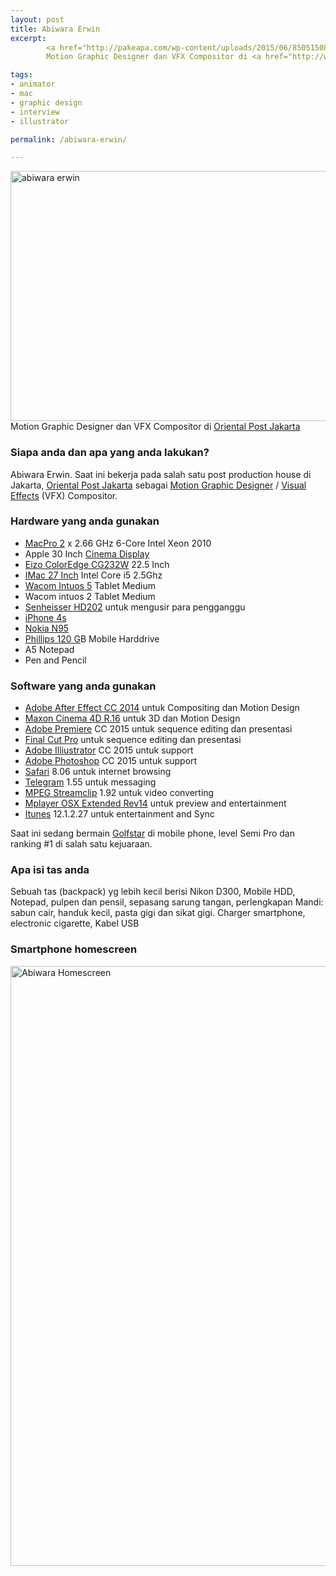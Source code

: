 ```yaml
---
layout: post
title: Abiwara Erwin
excerpt:
        <a href="http://pakeapa.com/wp-content/uploads/2015/06/850515082_16495424198644762356.jpg"><img src="http://pakeapa.com/wp-content/uploads/2015/06/850515082_16495424198644762356.jpg" alt="abiwara erwin" width="600" height="400" class="alignnone size-full wp-image-108" /></a>
        Motion Graphic Designer dan VFX Compositor di <a href="http://www.orientalpost.com/">Oriental Post Jakarta</a>

tags:
- animator
- mac
- graphic design
- interview
- illustrator

permalink: /abiwara-erwin/

---
```


<a href="http://pakeapa.com/wp-content/uploads/2015/06/850515082_16495424198644762356.jpg"><img src="http://pakeapa.com/wp-content/uploads/2015/06/850515082_16495424198644762356.jpg" alt="abiwara erwin" width="600" height="400" class="alignnone size-full wp-image-108" /></a>
Motion Graphic Designer dan VFX Compositor di <a href="http://www.orientalpost.com/">Oriental Post Jakarta</a>

<!--more-->

<h3>Siapa anda dan apa yang anda lakukan?</h3>

Abiwara Erwin. Saat ini bekerja pada salah satu post production house di Jakarta,
<a href="http://www.orientalpost.com/">Oriental Post Jakarta</a> sebagai <a href="https://en.wikipedia.org/wiki/Motion_graphic_design">Motion Graphic Designer</a> / <a href="https://en.wikipedia.org/wiki/Visual_effects">Visual Effects</a> (VFX) Compositor.

<h3>Hardware yang anda gunakan</h3>


<ul>
<li><a href="https://support.apple.com/kb/SP589?locale=en_US">MacPro 2</a> x 2.66 GHz 6-Core Intel Xeon 2010</li>
<li>Apple 30 Inch <a href="https://en.wikipedia.org/wiki/Apple_Cinema_Display">Cinema Display</a></li>
<li><a href="http://www.eizoglobal.com/products/coloredge/cg232w/">Eizo ColorEdge CG232W</a> 22.5 Inch</li>
<li><a href="https://support.apple.com/kb/sp623?locale=en_US">IMac 27 Inch</a> Intel Core i5 2.5Ghz</li>
<li><a href="http://www.wacom.com/en-us/products/pen-tablets/intuos-pro-medium">Wacom Intuos 5</a> Tablet Medium</li>
<li>Wacom intuos 2 Tablet Medium</li>
<li><a href="http://en-id.sennheiser.com/over-ear-headphones-hd-202">Senheisser HD202</a> untuk mengusir para pengganggu</li>
<li><a href="https://www.apple.com/lae/iphone-4s/specs/">iPhone 4s</a></li>
<li><a href="https://en.wikipedia.org/wiki/Nokia_N95">Nokia N95</a></li>
<li><a href="http://www.p4c.philips.com/cgi-bin/cpindex.pl?ctn=SPD5220CC/00&hlt=Link_Overview&scy=MX&slg=AEN">Phillips 120 G</a>B Mobile Harddrive</li>
<li>A5 Notepad</li>
<li>Pen and Pencil</li>
</ul>


<h3>Software yang anda gunakan</h3>


<ul>
<li><a href="https://www.adobe.com/products/aftereffects/features.html">Adobe After Effect CC 2014</a> untuk Compositing dan Motion Design</li>
<li><a href="http://www.maxon.net/products/new-in-cinema-4d-r16/overview.html">Maxon Cinema 4D R.16</a> untuk 3D dan Motion Design</li>
<li><a href="https://www.adobe.com/products/premiere.html">Adobe Premiere</a> CC 2015 untuk sequence editing dan presentasi</li>
<li><a href="http://www.apple.com/final-cut-pro/">Final Cut Pro</a> untuk sequence editing dan presentasi</li>
<li><a href="https://www.adobe.com/products/illustrator.html">Adobe Illiustrator</a> CC 2015 untuk support</li>
<li><a href="https://www.adobe.com/products/photoshop.html">Adobe Photoshop</a> CC 2015 untuk support</li>
<li><a href="https://www.apple.com/safari/">Safari</a> 8.06 untuk internet browsing</li>
<li><a href="https://telegram.org/">Telegram</a> 1.55 untuk messaging</li>
<li><a href="http://www.squared5.com/">MPEG Streamclip</a> 1.92 untuk video converting</li>
<li><a href="http://mplayerosx.ch/">Mplayer OSX Extended Rev14</a> untuk preview and entertainment</li>
<li><a href="https://www.apple.com/itunes/download/">Itunes</a> 12.1.2.27 untuk entertainment and Sync</li>
</ul>


Saat ini sedang bermain <a href="https://itunes.apple.com/id/app/golf-star/id564079155?mt=8">Golfstar</a> di mobile phone, level Semi Pro dan ranking #1 di salah satu kejuaraan.

<h3>Apa isi tas anda</h3>

Sebuah tas (backpack) yg lebih kecil berisi Nikon D300, Mobile HDD, Notepad, pulpen dan pensil, sepasang sarung tangan, perlengkapan Mandi: sabun cair, handuk kecil, pasta gigi dan sikat gigi. Charger smartphone, electronic cigarette, Kabel USB

<h3>Smartphone homescreen</h3>

<a href="https://pakeapa.com/wp-content/uploads/2015/06/850515405_11964939063006686668.jpg"><img src="https://pakeapa.com/wp-content/uploads/2015/06/850515405_11964939063006686668.jpg" alt="Abiwara Homescreen" width="640" height="960" class="alignnone size-full wp-image-111" /></a>
